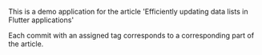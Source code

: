 This is a demo application for the article 'Efficiently updating data lists in Flutter applications'

Each commit with an assigned tag corresponds to a corresponding part of the article.
